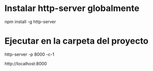 # Instalar http-server globalmente
npm install -g http-server
# Ejecutar en la carpeta del proyecto
http-server -p 8000 -c-1

http://localhost:8000
